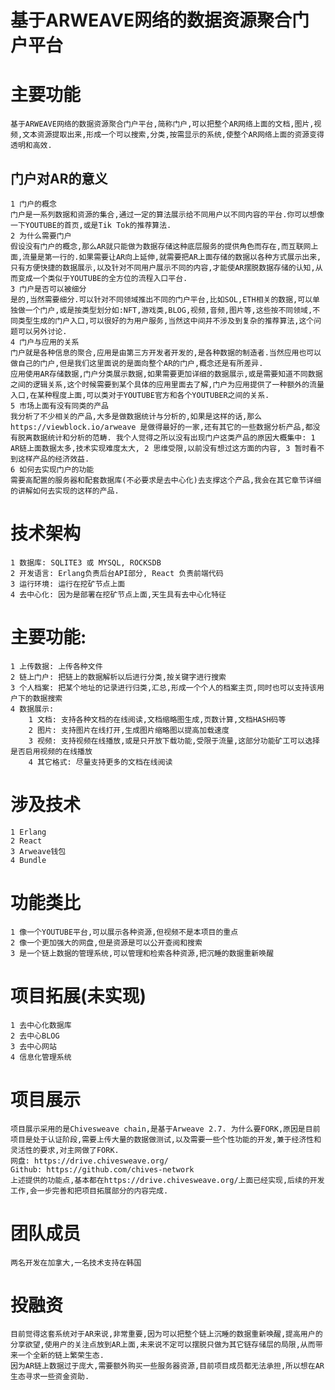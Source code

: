 # 基于ARWEAVE网络的数据资源聚合门户平台

# 主要功能
    基于ARWEAVE网络的数据资源聚合门户平台,简称门户,可以把整个AR网络上面的文档,图片,视频,文本资源提取出来,形成一个可以搜索,分类,按需显示的系统,使整个AR网络上面的资源变得透明和高效.

## 门户对AR的意义
    1 门户的概念
    门户是一系列数据和资源的集合,通过一定的算法展示给不同用户以不同内容的平台.你可以想像一下YOUTUBE的首页,或是Tik Tok的推荐算法.
    2 为什么需要门户
    假设没有门户的概念,那么AR就只能做为数据存储这种底层服务的提供角色而存在,而互联网上面,流量是第一行的.如果需要让AR向上延伸,就需要把AR上面存储的数据以各种方式展示出来,只有方便快捷的数据展示,以及针对不同用户展示不同的内容,才能使AR摆脱数据存储的认知,从而变成一个类似于YOUTUBE的全方位的流程入口平台.
    3 门户是否可以被细分
    是的,当然需要细分.可以针对不同领域推出不同的门户平台,比如SOL,ETH相关的数据,可以单独做一个门户,或是按类型划分如:NFT,游戏类,BLOG,视频,音频,图片等,这些按不同领域,不同类型生成的门户入口,可以很好的为用户服务,当然这中间并不涉及到复杂的推荐算法,这个问题可以另外讨论.
    4 门户与应用的关系
    门户就是各种信息的聚合,应用是由第三方开发者开发的,是各种数据的制造者.当然应用也可以做自己的门户,但是我们这里面说的是面向整个AR的门户,概念还是有所差异.
    应用使用AR存储数据,门户分类展示数据,如果需要更加详细的数据展示,或是需要知道不同数据之间的逻辑关系,这个时候需要到某个具体的应用里面去了解,门户为应用提供了一种额外的流量入口,在某种程度上面,可以类对于YOUTUBE官方和各个YOUTUBER之间的关系.
    5 市场上面有没有同类的产品
    我分析了不少相关的产品,大多是做数据统计与分析的,如果是这样的话,那么 https://viewblock.io/arweave 是做得最好的一家,还有其它的一些数据分析产品,都没有脱离数据统计和分析的范畴. 我个人觉得之所以没有出现门户这类产品的原因大概集中: 1 AR链上面数据太多,技术实现难度太大, 2 思维受限,以前没有想过这方面的内容, 3 暂时看不到这样产品的经济效益.
    6 如何去实现门户的功能
    需要高配置的服务器和配套数据库(不必要求是去中心化)去支撑这个产品,我会在其它章节详细的讲解如何去实现的这样的产品. 

# 技术架构
    1 数据库: SQLITE3 或 MYSQL, ROCKSDB
    2 开发语言: Erlang负责后台API部分, React 负责前端代码
    3 运行环境: 运行在挖矿节点上面 
    4 去中心化: 因为是部署在挖矿节点上面,天生具有去中心化特征

# 主要功能:
    1 上传数据: 上传各种文件
    2 链上门户: 把链上的数据解析以后进行分类,按关键字进行搜索
    3 个人档案: 把某个地址的记录进行归类,汇总,形成一个个人的档案主页,同时也可以支持该用户下的数据搜索
    4 数据展示: 
        1 文档: 支持各种文档的在线阅读,文档缩略图生成,页数计算,文档HASH码等
        2 图片: 支持图片在线打开,生成图片缩略图以提高加载速度
        3 视频: 支持视频在线播放,或是只开放下载功能,受限于流量,这部分功能矿工可以选择是否启用视频的在线播放
        4 其它格式: 尽量支持更多的文档在线阅读

# 涉及技术
    1 Erlang
    2 React
    3 Arweave钱包
    4 Bundle

# 功能类比
    1 像一个YOUTUBE平台,可以展示各种资源,但视频不是本项目的重点
    2 像一个更加强大的网盘,但是资源是可以公开查阅和搜索
    3 是一个链上数据的管理系统,可以管理和检索各种资源,把沉睡的数据重新唤醒

# 项目拓展(未实现)
    1 去中心化数据库
    2 去中心BLOG
    3 去中心网站
    4 信息化管理系统

# 项目展示
    项目展示采用的是Chivesweave chain,是基于Arweave 2.7. 为什么要FORK,原因是目前项目是处于认证阶段,需要上传大量的数据做测试,以及需要一些个性功能的开发,兼于经济性和灵活性的要求,对主网做了FORK.
    网盘: https://drive.chivesweave.org/
    Github: https://github.com/chives-network
    上述提供的功能点,基本都在https://drive.chivesweave.org/上面已经实现,后续的开发工作,会一步完善和把项目拓展部分的内容完成.

# 团队成员
    两名开发在加拿大,一名技术支持在韩国

# 投融资
    目前觉得这套系统对于AR来说,非常重要,因为可以把整个链上沉睡的数据重新唤醒,提高用户的分享欲望,使用户的关注点放到AR上面,未来说不定可以摆脱只做为其它链存储层的局限,从而带来一个全新的链上繁荣生态.
    因为AR链上数据过于庞大,需要额外购买一些服务器资源,目前项目成员都无法承担,所以想在AR生态寻求一些资金资助.

